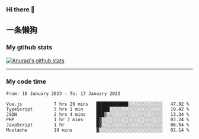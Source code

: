 ### Hi there 👋

## 一条懒狗
<!--
**kiss-me-quickly/kiss-me-quickly** is a ✨ _special_ ✨ repository because its `README.md` (this file) appears on your GitHub profile.

Here are some ideas to get you started:

- 🔭 I’m currently working on ...
- 🌱 I’m currently learning ...
- 👯 I’m looking to collaborate on ...
- 🤔 I’m looking for help with ...
- 💬 Ask me about ...
- 📫 How to reach me: ...
- 😄 Pronouns: ...
- ⚡ Fun fact: ...
-->


### My gtihub stats

[![Anurag's github stats](https://github-readme-stats.vercel.app/api?username=kiss-me-quickly)](https://github.com/anuraghazra/github-readme-stats)

***

### My code time

<!--START_SECTION:waka-->

```text
From: 10 January 2023 - To: 17 January 2023

Vue.js            7 hrs 26 mins   ████████████░░░░░░░░░░░░░   47.92 %
TypeScript        3 hrs 1 min     █████░░░░░░░░░░░░░░░░░░░░   19.42 %
JSON              2 hrs 4 mins    ███▒░░░░░░░░░░░░░░░░░░░░░   13.34 %
PHP               1 hr 7 mins     █▓░░░░░░░░░░░░░░░░░░░░░░░   07.24 %
JavaScript        1 hr            █▓░░░░░░░░░░░░░░░░░░░░░░░   06.54 %
Mustache          19 mins         ▓░░░░░░░░░░░░░░░░░░░░░░░░   02.14 %
```

<!--END_SECTION:waka-->

